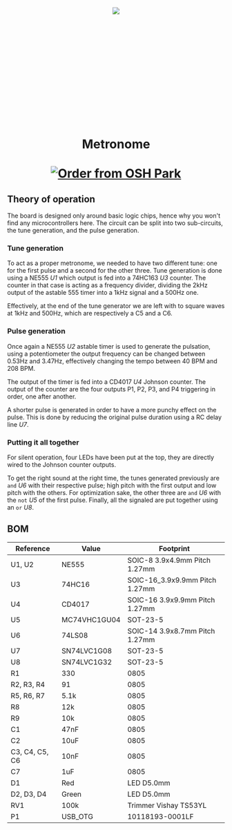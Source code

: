 <h1 align=center>
   <img src="https://user-images.githubusercontent.com/1039134/36032726-379708c8-0daf-11e8-9afc-6ba6e89d542a.jpg" style="max-width: 100%; min-height: 300px;" original-title="">
    <br>
    Metronome
    <br>
    <br>
    <a href="https://oshpark.com/shared_projects/o1i7L0Sa"><img src="https://oshpark.com/assets/badge-5b7ec47045b78aef6eb9d83b3bac6b1920de805e9a0c227658eac6e19a045b9c.png" alt="Order from OSH Park"></img></a>
</h1>

## Theory of operation
The board is designed only around basic logic chips, hence why you won't find any microcontrollers here. The circuit can be split into two sub-circuits, the tune generation, and the pulse generation.

### Tune generation
To act as a proper metronome, we needed to have two different tune: one for the first pulse and a second for the other three. Tune generation is done using a NE555 *U1* which output is fed into a 74HC163 *U3* counter. The counter in that case is acting as a frequency divider, dividing the 2kHz output of the astable 555 timer into a 1kHz signal and a 500Hz one.

Effectively, at the end of the tune generator we are left with to square waves at 1kHz and 500Hz, which are respectively a C5 and a C6.

### Pulse generation
Once again a NE555 *U2* astable timer is used to generate the pulsation, using a potentiometer the output frequency can be changed between 0.53Hz and 3.47Hz, effectively changing the tempo between 40 BPM and 208 BPM.

The output of the timer is fed into a CD4017 *U4* Johnson counter. The output of the counter are the four outputs P1, P2, P3, and P4 triggering in order, one after another.

A shorter pulse is generated in order to have a more punchy effect on the pulse. This is done by reducing the original pulse duration using a RC delay line *U7*.

### Putting it all together
For silent operation, four LEDs have been put at the top, they are directly wired to the Johnson counter outputs.

To get the right sound at the right time, the tunes generated previously are `and` *U6* with their respective pulse; high pitch with the first output and low pitch with the others. For optimization sake, the other three are `and` *U6* with the `not` *U5* of the first pulse. Finally, all the signaled are put together using an `or` *U8*.

## BOM

| Reference      |  Value          |  Footprint                                        |
|----------------|-----------------|---------------------------------------------------|
| U1, U2         | NE555           | SOIC-8 3.9x4.9mm Pitch 1.27mm                     |
| U3             | 74HC16          | SOIC-16_3.9x9.9mm Pitch 1.27mm                    |
| U4             | CD4017          | SOIC-16 3.9x9.9mm Pitch 1.27mm                    |
| U5             | MC74VHC1GU04    | SOT-23-5                                          |
| U6             | 74LS08          | SOIC-14 3.9x8.7mm Pitch 1.27mm                    |
| U7             | SN74LVC1G08     | SOT-23-5                                          |
| U8             | SN74LVC1G32     | SOT-23-5                                          |
| R1             | 330             | 0805                                              |
| R2, R3, R4     | 91              | 0805                                              |
| R5, R6, R7     | 5.1k            | 0805                                              |
| R8             | 12k             | 0805                                              |
| R9             | 10k             | 0805                                              |
| C1             | 47nF            | 0805                                              |
| C2             | 10uF            | 0805                                              |
| C3, C4, C5, C6 | 10nF            | 0805                                              |
| C7             | 1uF             | 0805                                              |
| D1             | Red             | LED D5.0mm                                        |
| D2, D3, D4     | Green           | LED D5.0mm                                        |
| RV1            | 100k            | Trimmer Vishay TS53YL                             |
| P1             | USB_OTG         | 10118193-0001LF                                   |